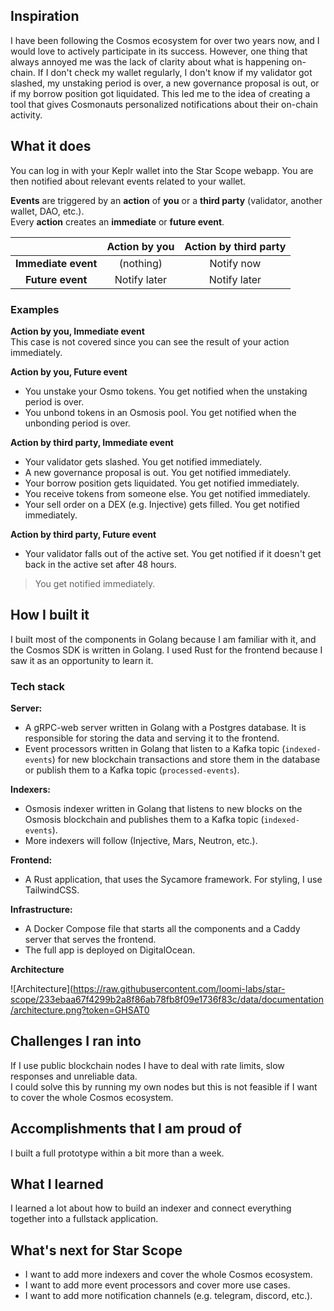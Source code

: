 ## Inspiration

I have been following the Cosmos ecosystem for over two years now, and I would love to actively participate in its success. 
However, one thing that always annoyed me was the lack of clarity about what is happening on-chain. 
If I don't check my wallet regularly, I don't know if my validator got slashed, my unstaking period is over,
a new governance proposal is out, or if my borrow position got liquidated. 
This led me to the idea of creating a tool that gives Cosmonauts personalized notifications about their on-chain activity.

## What it does

You can log in with your Keplr wallet into the Star Scope webapp. 
You are then notified about relevant events related to your wallet.

**Events** are triggered by an **action** of **you** or a **third party** (validator, another wallet, DAO, etc.).\
Every **action** creates an **immediate** or **future event**.

|                     | Action by you | Action by third party |
|:-------------------:|:-------------:|:---------------------:|
| **Immediate event** |   (nothing)   |      Notify now       |
|  **Future event**   | Notify later  |     Notify later      |

### Examples
**Action by you, Immediate event**\
This case is not covered since you can see the result of your action immediately.

**Action by you, Future event**
- You unstake your Osmo tokens. You get notified when the unstaking period is over.
- You unbond tokens in an Osmosis pool. You get notified when the unbonding period is over.

**Action by third party, Immediate event**
- Your validator gets slashed. You get notified immediately.
- A new governance proposal is out. You get notified immediately.
- Your borrow position gets liquidated. You get notified immediately.
- You receive tokens from someone else. You get notified immediately.
- Your sell order on a DEX (e.g. Injective) gets filled. You get notified immediately.

**Action by third party, Future event**
- Your validator falls out of the active set. You get notified if it doesn't get back in the active set after 48 hours.

> You get notified immediately.

## How I built it
I built most of the components in Golang because I am familiar with it, and the Cosmos SDK is written in Golang. 
I used Rust for the frontend because I saw it as an opportunity to learn it.

### Tech stack

**Server:**
- A gRPC-web server written in Golang with a Postgres database. It is responsible for storing the data and serving it to the frontend.
- Event processors written in Golang that listen to a Kafka topic (`indexed-events`) for new blockchain transactions and store them in the database or publish them to a Kafka topic (`processed-events`).

**Indexers:**
- Osmosis indexer written in Golang that listens to new blocks on the Osmosis blockchain and publishes them to a Kafka topic (`indexed-events`).
- More indexers will follow (Injective, Mars, Neutron, etc.).

**Frontend:**
- A Rust application, that uses the Sycamore framework. For styling, I use TailwindCSS.

**Infrastructure:**
- A Docker Compose file that starts all the components and a Caddy server that serves the frontend.
- The full app is deployed on DigitalOcean.

**Architecture**

![Architecture](https://raw.githubusercontent.com/loomi-labs/star-scope/233ebaa67f4299b2a8f86ab78fb8f09e1736f83c/data/documentation/architecture.png?token=GHSAT0

## Challenges I ran into

If I use public blockchain nodes I have to deal with rate limits, slow responses and unreliable data.\
I could solve this by running my own nodes but this is not feasible if I want to cover the whole Cosmos ecosystem.

## Accomplishments that I am proud of
I built a full prototype within a bit more than a week.

## What I learned
I learned a lot about how to build an indexer and connect everything together into a fullstack application.

## What's next for Star Scope
- I want to add more indexers and cover the whole Cosmos ecosystem.
- I want to add more event processors and cover more use cases.
- I want to add more notification channels (e.g. telegram, discord, etc.).